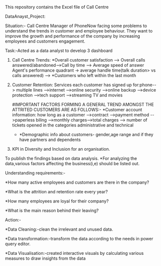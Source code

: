 This repository contains the Excel file of Call Centre

DataAnayst_Project:

Situation:-
Call Centre Manager of PhoneNow facing some problems to understand the trends in customer and employee behaviour. They want to improve the growth and performance of the company by increasing employees and customers engagement.

Task:-Acted as a  data analyst to develop 3 dashboard
1. Call Centre Trends: *Overall customer satisfaction --> Overall calls answered/abandoned-->Call by time --> Average speed of answer
   Agent's performance quadrant -> average handle time(talk duration> vs calls answered) --> *Customers who left within the last month

2. Customer Retention: Services each customer has signed up for:phone--> multiple lines -->internet -->online security -->online backup -->device protection -->tech support -->streaming TV and movies
   
   #IMPORTANT FACTORS FORMING A GENERAL TREND AMONGST THE ATTRITED CUSTOMERS ARE AS FOLLOWS:-
   *Customer account information: how long as a customer -->contract -->payment method -->paperless biling -->monthly charges-->total charges
   --> number of tickets opened in the categories administrative and technical
   * *Demographic info about customers- gender,age range and if they have partners and dependents 
4. KPI in Diversity and Inclusion for an organisation.


To publish the findings based on data analysis.
*For analyzing the data,various factors affecting the business(i,e) should be listed out.

Understanding requirements:-

*How many active employees and customers are there in the company?

*What is the attrition and retention rate every year?

*How many employees are loyal for their company?

*What is the main reason behind their leaving?

Action:-

*Data Cleaning:-clean the irrelevant and unused data.

*Data transformation:-transform the data according to the needs in power query editor.

*Data Visualisation:-created interactive visuals by calculating various measures to draw insights from the data

















